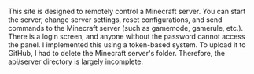 This site is designed to remotely control a Minecraft server. You can start the server, change server settings, reset configurations, and send commands to the Minecraft server (such as gamemode, gamerule, etc.). There is a login screen, and anyone without the password cannot access the panel. I implemented this using a token-based system. To upload it to GitHub, I had to delete the Minecraft server's folder. Therefore, the api/server directory is largely incomplete.
